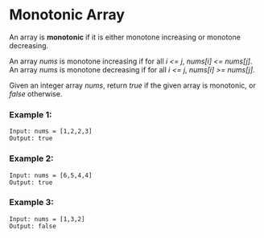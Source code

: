 # Monotonic Array

An array is **monotonic** if it is either monotone increasing or monotone decreasing.

An array _nums_ is monotone increasing if for all _i <= j_, _nums[i] <= nums[j]_. An array _nums_ is monotone decreasing if for all _i <= j_, _nums[i] >= nums[j]_.

Given an integer array _nums_, return _true_ if the given array is monotonic, or _false_ otherwise.

### Example 1:

    Input: nums = [1,2,2,3]
    Output: true

### Example 2:

    Input: nums = [6,5,4,4]
    Output: true

### Example 3:

    Input: nums = [1,3,2]
    Output: false
